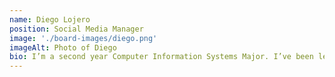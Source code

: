 ```yaml
---
name: Diego Lojero
position: Social Media Manager
image: './board-images/diego.png'
imageAlt: Photo of Diego
bio: I’m a second year Computer Information Systems Major. I’ve been learning Japanese for a few months. My hobbies consist of cooking and trying out new foods! Japanese food is my favorite! Specifically Tonkatsu Ramen!
---
```

